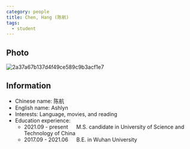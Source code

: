 ```yaml
---
category: people
title: Chen, Hang (陈航)
tags:
  - student
---
```


## Photo

![2a37a67b137d4f49ce589c9b3acf1e7](https://user-images.githubusercontent.com/54491702/199134226-cbb93150-3389-4426-b2da-47a6da8e8d40.jpg)

## Information

- Chinese name: 陈航
- English name: Ashlyn
- Interests: Language, movies, and reading
- Education experience:
  - 2021.09 - present     M.S. candidate in University of Science and Technology of China
  - 2017.09 - 2021.06     B.E. in Wuhan University
